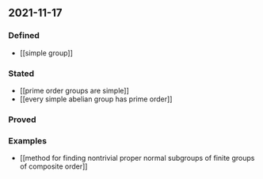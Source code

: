 ## 2021-11-17
### Defined
- [[simple group]]
### Stated
- [[prime order groups are simple]]
- [[every simple abelian group has prime order]]
### Proved
### Examples
- [[method for finding nontrivial proper normal subgroups of finite groups of composite order]]